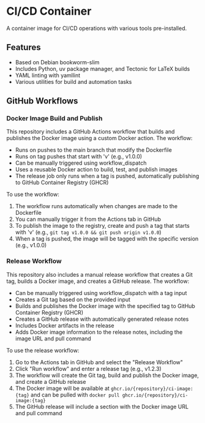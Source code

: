 # CI/CD Container

A container image for CI/CD operations with various tools pre-installed.

## Features

- Based on Debian bookworm-slim
- Includes Python, uv package manager, and Tectonic for LaTeX builds
- YAML linting with yamllint
- Various utilities for build and automation tasks

## GitHub Workflows

### Docker Image Build and Publish

This repository includes a GitHub Actions workflow that builds and publishes the Docker image using a custom Docker action. The workflow:

- Runs on pushes to the main branch that modify the Dockerfile
- Runs on tag pushes that start with 'v' (e.g., v1.0.0)
- Can be manually triggered using workflow_dispatch
- Uses a reusable Docker action to build, test, and publish images
- The release job only runs when a tag is pushed, automatically publishing to GitHub Container Registry (GHCR)

To use the workflow:

1. The workflow runs automatically when changes are made to the Dockerfile
2. You can manually trigger it from the Actions tab in GitHub
3. To publish the image to the registry, create and push a tag that starts with 'v' (e.g., `git tag v1.0.0 && git push origin v1.0.0`)
4. When a tag is pushed, the image will be tagged with the specific version (e.g., v1.0.0)

### Release Workflow

This repository also includes a manual release workflow that creates a Git tag, builds a Docker image, and creates a GitHub release. The workflow:

- Can be manually triggered using workflow_dispatch with a tag input
- Creates a Git tag based on the provided input
- Builds and publishes the Docker image with the specified tag to GitHub Container Registry (GHCR)
- Creates a GitHub release with automatically generated release notes
- Includes Docker artifacts in the release
- Adds Docker image information to the release notes, including the image URL and pull command

To use the release workflow:

1. Go to the Actions tab in GitHub and select the "Release Workflow"
2. Click "Run workflow" and enter a release tag (e.g., v1.2.3)
3. The workflow will create the Git tag, build and publish the Docker image, and create a GitHub release
4. The Docker image will be available at `ghcr.io/{repository}/ci-image:{tag}` and can be pulled with `docker pull ghcr.io/{repository}/ci-image:{tag}`
5. The GitHub release will include a section with the Docker image URL and pull command

